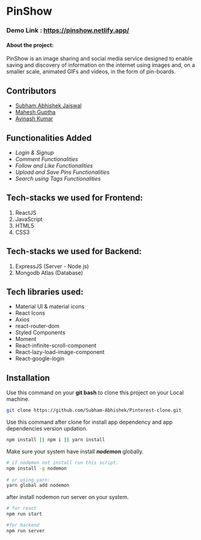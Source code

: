 # PinShow

### Demo Link : <a>https://pinshow.netlify.app/</a> 


#### About the project:
PinShow is an image sharing and social media service designed to enable saving and discovery of information on the internet using images and, on a smaller scale, animated GIFs and videos, in the form of pin-boards.

## Contributors

- [Subham Abhishek Jaiswal](https://github.com/Subham-Abhishek)
- [Mahesh Guptha](https://github.com/maheshguptha49)
- [Avinash Kumar](https://github.com/Avinash7564)


## Functionalities Added
- *Login & Signup*
- *Comment Functionalities*
- *Follow and Like Functionalities*
- *Upload and Save Pins Functionalities*
- *Search using Tags Functionalities*
 

## Tech-stacks we used for Frontend:
1. ReactJS
2. JavaScript
3. HTML5
4. CSS3

## Tech-stacks we used for Backend:
1. ExpressJS (Server - Node js)
2. Mongodb Atlas (Database)

## Tech libraries used:
- Material UI & material icons
- React Icons
- Axios
- react-router-dom
- Styled Components
- Moment
- React-infinite-scroll-component
- React-lazy-load-image-component
- React-google-login


## Installation

Use this command on your **git bash** to clone this project on your Local machine.

```bash
git clone https://github.com/Subham-Abhishek/Pinterest-clone.git
```

Use this command after clone for install app dependency and app dependencies version updation.
```bash
npm install || npm i || yarn install
```
Make sure your system have install ***nodemon*** globally.

```bash
# if nodemon not install run this script.
npm install -g nodemon
 
# or using yarn: 
yarn global add nodemon
``` 

after install nodemon run server on your system.

```bash
# for react
npm run start

#for backend 
npm run server
```
